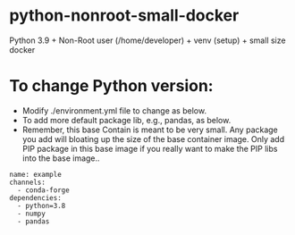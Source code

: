 # python-nonroot-small-docker
Python 3.9 + Non-Root user (/home/developer) + venv (setup) + small size docker

# To change Python version:
* Modify ./environment.yml file to change as below.
* To add more default package lib, e.g., pandas, as below.
* Remember, this base Contain is meant to be very small. Any package you add will bloating up the size of the base container image. Only add PIP package in this base image if you really want to make the PIP libs into the base image..
```
name: example
channels:
  - conda-forge
dependencies:
  - python=3.8
  - numpy
  - pandas
```
